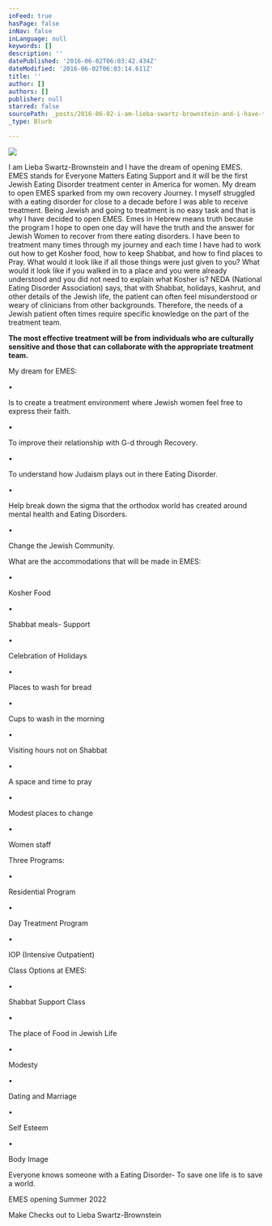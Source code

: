 ```yaml
---
inFeed: true
hasPage: false
inNav: false
inLanguage: null
keywords: []
description: ''
datePublished: '2016-06-02T06:03:42.434Z'
dateModified: '2016-06-02T06:03:14.611Z'
title: ''
author: []
authors: []
publisher: null
starred: false
sourcePath: _posts/2016-06-02-i-am-lieba-swartz-brownstein-and-i-have-the-dream-of-opening.md
_type: Blurb

---
```

![](https://the-grid-user-content.s3-us-west-2.amazonaws.com/d4074d0d-1503-420e-91c1-cbfee494d86c.jpg)

I
am Lieba Swartz-Brownstein and I have the dream of opening EMES. EMES stands
for Everyone Matters Eating Support and it will be the first Jewish Eating
Disorder treatment center in America for women. My dream to open EMES sparked
from my own recovery Journey. I myself struggled with a eating disorder for
close to a decade before I was able to receive treatment. Being Jewish and
going to treatment is no easy task and that is why I have decided to open EMES.
Emes in Hebrew means truth because the program I hope to open one day will have
the truth and the answer for Jewish Women to recover from there eating
disorders. I have been to treatment many times through my journey and each time
I have had to work out how to get Kosher food, how to keep Shabbat, and how to
find places to Pray. What would it look like if all those things were just
given to you? What would it look like if you walked in to a place and you were
already understood and you did not need to explain what Kosher is? NEDA
(National Eating Disorder Association) says, that with Shabbat, holidays,
kashrut, and other details of the Jewish life, the patient can often feel
misunderstood or weary of clinicians from other backgrounds. Therefore, the
needs of a Jewish patient often times require specific knowledge on the part of
the treatment team. 

**The most effective treatment will be from individuals who are culturally sensitive and those that can collaborate with the appropriate treatment team.**

My dream for EMES: 

•

Is to create a treatment environment where Jewish women feel free to express their faith. 

•

To improve their relationship with G-d through Recovery. 

•

To understand how Judaism plays out in there Eating Disorder. 

•

Help break down the sigma that the orthodox world has created around mental health and Eating Disorders. 

•

Change the Jewish Community. 

What are the accommodations that will be made in EMES: 

•

Kosher Food

•

Shabbat meals- Support 

•

Celebration of Holidays 

•

Places to wash for bread

•

Cups to wash in the morning 

•

Visiting hours not on Shabbat 

•

A space and time to pray 

•

Modest places to change

•

Women staff

Three Programs: 

•

Residential Program

•

Day Treatment Program 

•

IOP (Intensive Outpatient)

Class Options at EMES:

•

Shabbat Support Class

•

The place of Food in Jewish Life

•

Modesty 

•

Dating and Marriage 

•

Self Esteem 

•

Body Image 

Everyone knows someone with a Eating Disorder- To save one life is to save a world. 

EMES opening Summer 2022 

Make
Checks out to Lieba Swartz-Brownstein
